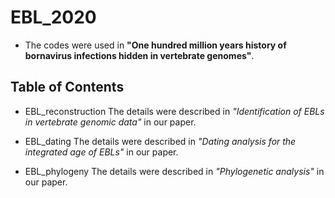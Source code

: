 # EBL_2020
- The codes were used in **"One hundred million years history of bornavirus infections hidden in vertebrate genomes"**.

## Table of Contents
- EBL_reconstruction
The details were described in *"Identification of EBLs in vertebrate genomic data"* in our paper.

- EBL_dating
The details were described in *"Dating analysis for the integrated age of EBLs"* in our paper.

- EBL_phylogeny
The details were described in *"Phylogenetic analysis"* in our paper.
